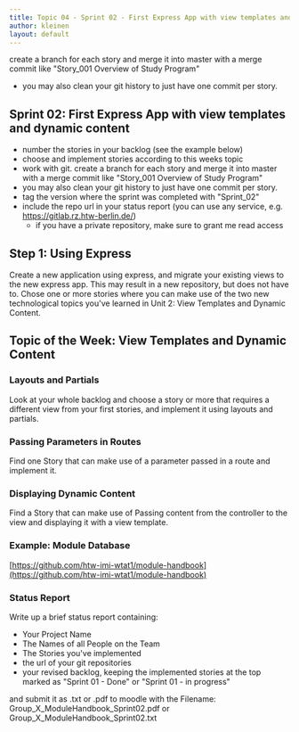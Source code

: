 ```yaml
---
title: Topic 04 - Sprint 02 - First Express App with view templates and dynamic content
author: kleinen
layout: default
---
```



create a branch for each story and merge it into master with a merge commit like "Story_001 Overview of Study Program"
- you may also clean your git history to just have one commit per story.


## Sprint 02: First Express App with view templates and dynamic content

- number the stories in your backlog (see the example below)
- choose and implement stories according to this weeks topic
- work with git. create a branch for each story and merge it into master with a merge commit like "Story_001 Overview of Study Program"
- you may also clean your git history to just have one commit per story.
- tag the version where the sprint was completed with "Sprint_02"  
- include the repo url in your status report (you can use any service, e.g. https://gitlab.rz.htw-berlin.de/)
  - if you have a private repository, make sure to grant me read access

## Step 1: Using Express

Create a new application using express, and migrate your existing views to the new express app. This may result in a new repository, but does not have to.
Chose one or more stories where you can make use of the two new technological topics you've learned in Unit 2: View Templates and Dynamic Content.


## Topic of the Week: View Templates and Dynamic Content

### Layouts and Partials

Look at your whole backlog and choose a story or more that requires a different view from your first stories, and implement it using layouts and partials.

### Passing Parameters in Routes

Find one Story that can make use of a parameter passed in a route and implement it.

### Displaying Dynamic Content

Find a Story that can make use of Passing content from the controller to the view and displaying it with a view template.


### Example: Module Database

[https://github.com/htw-imi-wtat1/module-handbook](https://github.com/htw-imi-wtat1/module-handbook)

### Status Report

Write up a brief status report containing:

- Your Project Name
- The Names of all People on the Team
- The Stories you've implemented
- the url of your git repositories
- your revised backlog, keeping the implemented stories at the top marked as "Sprint 01 - Done" or "Sprint 01 - in progress"

and submit it as .txt or .pdf to moodle with the Filename:
Group_X_ModuleHandbook_Sprint02.pdf or Group_X_ModuleHandbook_Sprint02.txt

